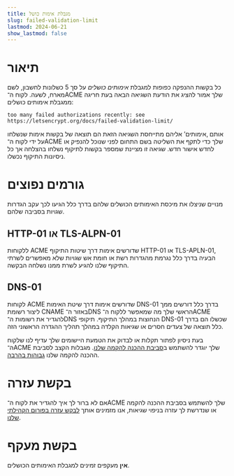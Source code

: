 ```yaml
---
title: מגבלת אימות כושל
slug: failed-validation-limit
lastmod: 2024-06-21
show_lastmod: false
---
```



# תיאור
כל בקשות ההנפקה כפופות למגבלת *אימותים כושלים* על סך 5 כשלונות לחשבון, לשם מארח, לשעה. לקוח ה־ACME שלך אמור להציג את הודעת השגיאה הבאה בעת חריגה ממגבלת אימותים כושלים:

```
too many failed authorizations recently: see https://letsencrypt.org/docs/failed-validation-limit/
```

אותם ‚אימותים’ אליהם מתייחסת השגיאה הזאת הם תוצאה של בקשות אימות שנשלחו על ידי לקוח ה־ACME שלך כדי לתקף את השליטה בשם התחום לפני שנוכל להנפיק או לחדש אישור חדש. שגיאה זו מציינת שמספר בקשות לתיקוף נשלחו בהצלחה אך כל ניסיונות התיקוף נכשלו.

# גורמים נפוצים

מנויים שניצלו את מיכסת האימותים הכושלים שלהם בדרך כלל הגיעו לכך עקב הגדרות שגויות בסביבה שלהם.

## HTTP-01 או TLS-ALPN-01

ללקוחות ACME שדורשים אימות דרך שיטות התיקוף HTTP-01 או TLS-APLN-01, הבעיה בדרך כלל נגרמת מהגדרות רשת או חומת אש שגויות שלא מאפשרים לשרתי התיקוף שלנו להגיע לשרת ממנו נשלחה הבקשה.

## DNS-01

לקוחות ACME שדורשים אימות דרך שיטת האימות DNS-01 בדרך כלל דורשים ממך ליצור רשומת CNAME באזור ה־DNS הראשי שלך מה שמאפשר ללקוח ה־ACME להגדיר את רשומות ה־DNS הנחוצות במהלך התיקוף. תיקופי DNS-01 שכשלו הם בדרך כלל תוצאה של צעדים חסרים או שגיאות הקלדה במהלך תהליך ההגדרה הראשוני הזה.

בעת ניסיון לפתור תקלות או לבדוק את הטמעת היישומים שלך עדיף לנו שלקוח ה־ACME שלך יוגדר להשתמש ב[סביבת ההכנה להקמה שלנו](/docs/staging-environment/). מגבלות הקצב לסביבת ההכנה להקמה שלנו [גבוהות בהרבה](/docs/staging-environment/#rate-limits).

# בקשת עזרה

אם לא ברור לך איך להגדיר את לקוח ה־ACME שלך להשתמש בסביבת ההכנה להקמה או שנדרשת לך עזרה בניפוי שגיאות, אנו מזמינים אותך [לבקש עזרה בפורום הקהילתי שלנו](https://community.letsencrypt.org/c/help/13).

# בקשת מעקף

**אין** מעקפים זמינים למגבלת האימותים הכושלים.